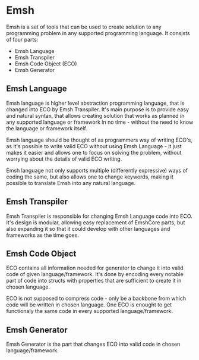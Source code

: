 # Emsh

Emsh is a set of tools that can be used to create solution to any programming problem in any supported programming language. It consists of four parts:

- Emsh Language
- Emsh Transpiler
- Emsh Code Object (ECO)
- Emsh Generator

## Emsh Language

Emsh language is higher level abstraction programming language, that is changed into ECO by Emsh Transpiler. It's main purpose is to provide easy and natural syntax, that allows creating solution that works as planned in any supported language or framework in no time - without the need to know the language or framework itself.

Emsh language should be thought of as programmers way of writing ECO's, as it's possible to write valid ECO without using Emsh Language - it just makes it easier and allows one to focus on solving the problem, without worrying about the details of valid ECO writing.

Emsh language not only supports multiple (differently expressive) ways of coding the same, but also allows one to change keywords, making it possible to translate Emsh into any natural language.

## Emsh Transpiler

Emsh Transpiler is responsible for changing Emsh Language code into ECO. It's design is modular, allowing easy replacement of EmshCore parts, but also expanding it so that it could develop with other languages and frameworks as the time goes.

## Emsh Code Object

ECO contains all information needed for generator to change it into valid code of given language/framework. It's done by encoding every notable part of code into structs with properties that are sufficient to create it in chosen language.

ECO is not supposed to compress code - only be a backbone from which code will be written in chosen language. One ECO is enought to get functionaly the same code in every supported language/framework.

## Emsh Generator

Emsh Generator is the part that changes ECO into valid code in chosen language/framework.
